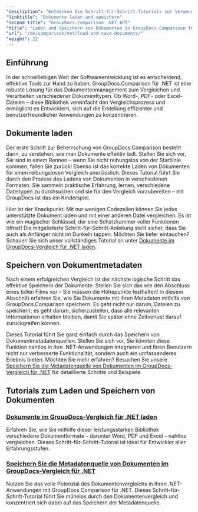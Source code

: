 ```yaml
---
"description": "Entdecken Sie Schritt-für-Schritt-Tutorials zur Verwendung von GroupDocs.Comparison für .NET zum effizienten Laden und Speichern von Dokumenten. Ideal für Entwickler, die Dokumentvergleiche optimieren möchten."
"linktitle": "Dokumente laden und speichern"
"second_title": "GroupDocs.Comparison .NET API"
"title": "Laden und Speichern von Dokumenten in GroupDocs.Comparison für .NET"
"url": "/de/comparison/net/load-and-save-documents/"
"weight": 22
---
```


## Einführung

In der schnelllebigen Welt der Softwareentwicklung ist es entscheidend, effektive Tools zur Hand zu haben. GroupDocs.Comparison für .NET ist eine robuste Lösung für das Dokumentenmanagement zum Vergleichen und Verarbeiten verschiedener Dokumenttypen. Ob Word-, PDF- oder Excel-Dateien – diese Bibliothek vereinfacht den Vergleichsprozess und ermöglicht es Entwicklern, sich auf die Erstellung effizienter und benutzerfreundlicher Anwendungen zu konzentrieren.

## Dokumente laden

Der erste Schritt zur Beherrschung von GroupDocs.Comparison besteht darin, zu verstehen, wie man Dokumente effektiv lädt. Stellen Sie sich vor, Sie sind in einem Rennen – wenn Sie nicht reibungslos von der Startlinie kommen, fallen Sie zurück! Ebenso ist das korrekte Laden von Dokumenten für einen reibungslosen Vergleich unerlässlich. Dieses Tutorial führt Sie durch den Prozess des Ladens von Dokumenten in verschiedenen Formaten. Sie sammeln praktische Erfahrung, lernen, verschiedene Dateitypen zu durchsuchen und sie für den Vergleich vorzubereiten – mit GroupDocs ist das ein Kinderspiel.

Hier ist der Knackpunkt: Mit nur wenigen Codezeilen können Sie jedes unterstützte Dokument laden und mit einer anderen Datei vergleichen. Es ist wie ein magischer Schlüssel, der eine Schatzkammer voller Funktionen öffnet! Die mitgelieferte Schritt-für-Schritt-Anleitung stellt sicher, dass Sie auch als Anfänger nicht im Dunkeln tappen. Möchten Sie tiefer eintauchen? Schauen Sie sich unser vollständiges Tutorial an unter [Dokumente im GroupDocs-Vergleich für .NET laden](./load-documents/).

## Speichern von Dokumentmetadaten

Nach einem erfolgreichen Vergleich ist der nächste logische Schritt das effektive Speichern der Dokumente. Stellen Sie sich das wie den Abschluss eines tollen Films vor – Sie müssen die Höhepunkte festhalten! In diesem Abschnitt erfahren Sie, wie Sie Dokumente mit ihren Metadaten mithilfe von GroupDocs.Comparison speichern. Es geht nicht nur darum, Dateien zu speichern; es geht darum, sicherzustellen, dass alle relevanten Informationen erhalten bleiben, damit Sie später ohne Zeitverlust darauf zurückgreifen können.

Dieses Tutorial führt Sie ganz einfach durch das Speichern von Dokumentmetadatenquellen. Stellen Sie sich vor, Sie könnten diese Funktion nahtlos in Ihre .NET-Anwendungen integrieren und Ihren Benutzern nicht nur verbesserte Funktionalität, sondern auch ein umfassenderes Erlebnis bieten. Möchten Sie mehr erfahren? Besuchen Sie unsere [Speichern Sie die Metadatenquelle von Dokumenten im GroupDocs-Vergleich für .NET](./save-documents-metadata-source/) für detaillierte Schritte und Beispiele.

## Tutorials zum Laden und Speichern von Dokumenten
### [Dokumente im GroupDocs-Vergleich für .NET laden](./load-documents/)
Erfahren Sie, wie Sie mithilfe dieser leistungsstarken Bibliothek verschiedene Dokumentformate – darunter Word, PDF und Excel – nahtlos vergleichen. Dieses Schritt-für-Schritt-Tutorial ist ideal für Entwickler aller Erfahrungsstufen.
### [Speichern Sie die Metadatenquelle von Dokumenten im GroupDocs-Vergleich für .NET](./save-documents-metadata-source/)
Nutzen Sie das volle Potenzial des Dokumentenvergleichs in Ihren .NET-Anwendungen mit GroupDocs Comparison für .NET. Dieses Schritt-für-Schritt-Tutorial führt Sie mühelos durch den Dokumentenvergleich und konzentriert sich dabei auf das Speichern der Metadatenquelle.